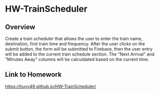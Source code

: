 # HW-TrainScheduler
## Overview

Create a train scheduler that allows the user to enter the train name, destination, first train time and frequency. After the user clicks on the submit button, the form will be submitted to Firebase, then the user entry will be added to the current train schedule section. The "Next Arrival" and "Minutes Away" columns will be calculdated based on the current time.

## Link to Homework
https://huyy49.github.io/HW-TrainScheduler/
